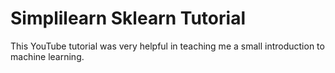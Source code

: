 # Simplilearn Sklearn Tutorial
This YouTube tutorial was very helpful in teaching me a small introduction to machine learning.
